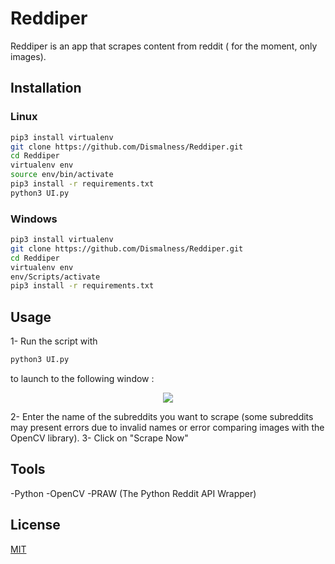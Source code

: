 
# Reddiper

Reddiper is an app that scrapes content from reddit ( for the moment, only images).

## Installation

### Linux

```bash
pip3 install virtualenv
git clone https://github.com/Dismalness/Reddiper.git
cd Reddiper
virtualenv env
source env/bin/activate
pip3 install -r requirements.txt
python3 UI.py
```

### Windows

```bash
pip3 install virtualenv
git clone https://github.com/Dismalness/Reddiper.git
cd Reddiper
virtualenv env
env/Scripts/activate
pip3 install -r requirements.txt
```

## Usage

1- Run the script with 
```python
python3 UI.py
```
to launch to the following window :
<p align="center">
  <img src="https://i.imgur.com/aFNRX5y.png">
</p>

2- Enter the name of the subreddits you want to scrape (some subreddits may present errors due to invalid names or error comparing images with the OpenCV library).
3- Click on "Scrape Now"

## Tools

-Python
-OpenCV
-PRAW (The Python Reddit API Wrapper)

## License
[MIT](https://choosealicense.com/licenses/mit/)